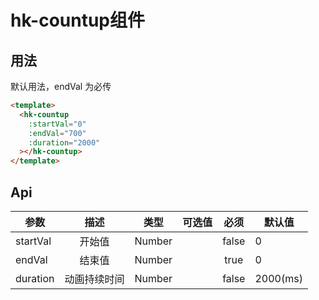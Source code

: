 # hk-countup组件

## 用法

默认用法，endVal 为必传

<template>
  <demo-countup></demo-countup>
</template>


```html
<template>
  <hk-countup
    :startVal="0"
    :endVal="700"
    :duration="2000"
  ></hk-countup>
</template>

```

## Api

| 参数 | 描述 | 类型 | 可选值 | 必须 | 默认值 |
| -- |:----: | :--: | :--: | :--: | -- |
| startVal | 开始值 | Number |  | false | 0 |
| endVal | 结束值 | Number |  | true | 0 |
| duration | 动画持续时间 | Number |  | false | 2000(ms) |
